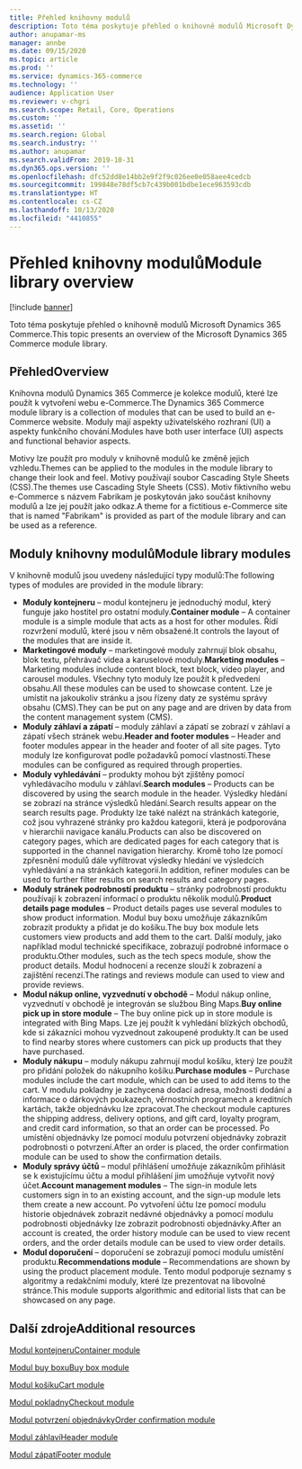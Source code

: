 ```yaml
---
title: Přehled knihovny modulů
description: Toto téma poskytuje přehled o knihovně modulů Microsoft Dynamics 365 Commerce.
author: anupamar-ms
manager: annbe
ms.date: 09/15/2020
ms.topic: article
ms.prod: ''
ms.service: dynamics-365-commerce
ms.technology: ''
audience: Application User
ms.reviewer: v-chgri
ms.search.scope: Retail, Core, Operations
ms.custom: ''
ms.assetid: ''
ms.search.region: Global
ms.search.industry: ''
ms.author: anupamar
ms.search.validFrom: 2019-10-31
ms.dyn365.ops.version: ''
ms.openlocfilehash: dfc52dd8e14bb2e9f2f9c026ee0e058aee4cedcb
ms.sourcegitcommit: 199848e78df5cb7c439b001bdbe1ece963593cdb
ms.translationtype: HT
ms.contentlocale: cs-CZ
ms.lasthandoff: 10/13/2020
ms.locfileid: "4410855"
---
```

# <a name="module-library-overview"></a><span data-ttu-id="1b3c3-103">Přehled knihovny modulů</span><span class="sxs-lookup"><span data-stu-id="1b3c3-103">Module library overview</span></span>

[!include [banner](includes/banner.md)]

<span data-ttu-id="1b3c3-104">Toto téma poskytuje přehled o knihovně modulů Microsoft Dynamics 365 Commerce.</span><span class="sxs-lookup"><span data-stu-id="1b3c3-104">This topic presents an overview of the Microsoft Dynamics 365 Commerce module library.</span></span>

## <a name="overview"></a><span data-ttu-id="1b3c3-105">Přehled</span><span class="sxs-lookup"><span data-stu-id="1b3c3-105">Overview</span></span>

<span data-ttu-id="1b3c3-106">Knihovna modulů Dynamics 365 Commerce je kolekce modulů, které lze použít k vytvoření webu e-Commerce.</span><span class="sxs-lookup"><span data-stu-id="1b3c3-106">The Dynamics 365 Commerce module library is a collection of modules that can be used to build an e-Commerce website.</span></span> <span data-ttu-id="1b3c3-107">Moduly mají aspekty uživatelského rozhraní (UI) a aspekty funkčního chování.</span><span class="sxs-lookup"><span data-stu-id="1b3c3-107">Modules have both user interface (UI) aspects and functional behavior aspects.</span></span>

<span data-ttu-id="1b3c3-108">Motivy lze použít pro moduly v knihovně modulů ke změně jejich vzhledu.</span><span class="sxs-lookup"><span data-stu-id="1b3c3-108">Themes can be applied to the modules in the module library to change their look and feel.</span></span> <span data-ttu-id="1b3c3-109">Motivy používají soubor Cascading Style Sheets (CSS).</span><span class="sxs-lookup"><span data-stu-id="1b3c3-109">The themes use Cascading Style Sheets (CSS).</span></span> <span data-ttu-id="1b3c3-110">Motiv fiktivního webu e-Commerce s názvem Fabrikam je poskytován jako součást knihovny modulů a lze jej použít jako odkaz.</span><span class="sxs-lookup"><span data-stu-id="1b3c3-110">A theme for a fictitious e-Commerce site that is named "Fabrikam" is provided as part of the module library and can be used as a reference.</span></span>

## <a name="module-library-modules"></a><span data-ttu-id="1b3c3-111">Moduly knihovny modulů</span><span class="sxs-lookup"><span data-stu-id="1b3c3-111">Module library modules</span></span>

<span data-ttu-id="1b3c3-112">V knihovně modulů jsou uvedeny následující typy modulů:</span><span class="sxs-lookup"><span data-stu-id="1b3c3-112">The following types of modules are provided in the module library:</span></span>

- <span data-ttu-id="1b3c3-113">**Moduly kontejneru** – modul kontejneru je jednoduchý modul, který funguje jako hostitel pro ostatní moduly.</span><span class="sxs-lookup"><span data-stu-id="1b3c3-113">**Container module** – A container module is a simple module that acts as a host for other modules.</span></span> <span data-ttu-id="1b3c3-114">Řídí rozvržení modulů, které jsou v něm obsažené.</span><span class="sxs-lookup"><span data-stu-id="1b3c3-114">It controls the layout of the modules that are inside it.</span></span>
- <span data-ttu-id="1b3c3-115">**Marketingové moduly** – marketingové moduly zahrnují blok obsahu, blok textu, přehrávač videa a karuselové moduly.</span><span class="sxs-lookup"><span data-stu-id="1b3c3-115">**Marketing modules** – Marketing modules include content block, text block, video player, and carousel modules.</span></span> <span data-ttu-id="1b3c3-116">Všechny tyto moduly lze použít k předvedení obsahu.</span><span class="sxs-lookup"><span data-stu-id="1b3c3-116">All these modules can be used to showcase content.</span></span> <span data-ttu-id="1b3c3-117">Lze je umístit na jakoukoliv stránku a jsou řízeny daty ze systému správy obsahu (CMS).</span><span class="sxs-lookup"><span data-stu-id="1b3c3-117">They can be put on any page and are driven by data from the content management system (CMS).</span></span>
- <span data-ttu-id="1b3c3-118">**Moduly záhlaví a zápatí** – moduly záhlaví a zápatí se zobrazí v záhlaví a zápatí všech stránek webu.</span><span class="sxs-lookup"><span data-stu-id="1b3c3-118">**Header and footer modules** – Header and footer modules appear in the header and footer of all site pages.</span></span> <span data-ttu-id="1b3c3-119">Tyto moduly lze konfigurovat podle požadavků pomocí vlastností.</span><span class="sxs-lookup"><span data-stu-id="1b3c3-119">These modules can be configured as required through properties.</span></span>
- <span data-ttu-id="1b3c3-120">**Moduly vyhledávání** – produkty mohou být zjištěny pomocí vyhledávacího modulu v záhlaví.</span><span class="sxs-lookup"><span data-stu-id="1b3c3-120">**Search modules** – Products can be discovered by using the search module in the header.</span></span> <span data-ttu-id="1b3c3-121">Výsledky hledání se zobrazí na stránce výsledků hledání.</span><span class="sxs-lookup"><span data-stu-id="1b3c3-121">Search results appear on the search results page.</span></span> <span data-ttu-id="1b3c3-122">Produkty lze také nalézt na stránkách kategorie, což jsou vyhrazené stránky pro každou kategorii, která je podporována v hierarchii navigace kanálu.</span><span class="sxs-lookup"><span data-stu-id="1b3c3-122">Products can also be discovered on category pages, which are dedicated pages for each category that is supported in the channel navigation hierarchy.</span></span> <span data-ttu-id="1b3c3-123">Kromě toho lze pomocí zpřesnění modulů dále vyfiltrovat výsledky hledání ve výsledcích vyhledávání a na stránkách kategorií.</span><span class="sxs-lookup"><span data-stu-id="1b3c3-123">In addition, refiner modules can be used to further filter results on search results and category pages.</span></span>
- <span data-ttu-id="1b3c3-124">**Moduly stránek podrobností produktu** – stránky podrobností produktu používají k zobrazení informací o produktu několik modulů.</span><span class="sxs-lookup"><span data-stu-id="1b3c3-124">**Product details page modules** – Product details pages use several modules to show product information.</span></span> <span data-ttu-id="1b3c3-125">Modul buy boxu umožňuje zákazníkům zobrazit produkty a přidat je do košíku.</span><span class="sxs-lookup"><span data-stu-id="1b3c3-125">The buy box module lets customers view products and add them to the cart.</span></span> <span data-ttu-id="1b3c3-126">Další moduly, jako například modul technické specifikace, zobrazují podrobné informace o produktu.</span><span class="sxs-lookup"><span data-stu-id="1b3c3-126">Other modules, such as the tech specs module, show the product details.</span></span> <span data-ttu-id="1b3c3-127">Modul hodnocení a recenze slouží k zobrazení a zajištění recenzí.</span><span class="sxs-lookup"><span data-stu-id="1b3c3-127">The ratings and reviews module can used to view and provide reviews.</span></span>
- <span data-ttu-id="1b3c3-128">**Modul nákup online, vyzvednutí v obchodě** – Modul nákup online, vyzvednutí v obchodě je integrován se službou Bing Maps.</span><span class="sxs-lookup"><span data-stu-id="1b3c3-128">**Buy online pick up in store module** – The buy online pick up in store module is integrated with Bing Maps.</span></span> <span data-ttu-id="1b3c3-129">Lze jej použít k vyhledání blízkých obchodů, kde si zákazníci mohou vyzvednout zakoupené produkty.</span><span class="sxs-lookup"><span data-stu-id="1b3c3-129">It can be used to find nearby stores where customers can pick up products that they have purchased.</span></span>
- <span data-ttu-id="1b3c3-130">**Moduly nákupu** – moduly nákupu zahrnují modul košíku, který lze použít pro přidání položek do nákupního košíku.</span><span class="sxs-lookup"><span data-stu-id="1b3c3-130">**Purchase modules** – Purchase modules include the cart module, which can be used to add items to the cart.</span></span> <span data-ttu-id="1b3c3-131">V modulu pokladny je zachycena dodací adresa, možnosti dodání a informace o dárkových poukazech, věrnostních programech a kreditních kartách, takže objednávku lze zpracovat.</span><span class="sxs-lookup"><span data-stu-id="1b3c3-131">The checkout module captures the shipping address, delivery options, and gift card, loyalty program, and credit card information, so that an order can be processed.</span></span> <span data-ttu-id="1b3c3-132">Po umístění objednávky lze pomocí modulu potvrzení objednávky zobrazit podrobnosti o potvrzení.</span><span class="sxs-lookup"><span data-stu-id="1b3c3-132">After an order is placed, the order confirmation module can be used to show the confirmation details.</span></span>
- <span data-ttu-id="1b3c3-133">**Moduly správy účtů** – modul přihlášení umožňuje zákazníkům přihlásit se k existujícímu účtu a modul přihlášení jim umožňuje vytvořit nový účet.</span><span class="sxs-lookup"><span data-stu-id="1b3c3-133">**Account management modules** – The sign-in module lets customers sign in to an existing account, and the sign-up module lets them create a new account.</span></span> <span data-ttu-id="1b3c3-134">Po vytvoření účtu lze pomocí modulu historie objednávek zobrazit nedávné objednávky a pomocí modulu podrobnosti objednávky lze zobrazit podrobnosti objednávky.</span><span class="sxs-lookup"><span data-stu-id="1b3c3-134">After an account is created, the order history module can be used to view recent orders, and the order details module can be used to view order details.</span></span>
- <span data-ttu-id="1b3c3-135">**Modul doporučení** – doporučení se zobrazují pomocí modulu umístění produktu.</span><span class="sxs-lookup"><span data-stu-id="1b3c3-135">**Recommendations module** – Recommendations are shown by using the product placement module.</span></span> <span data-ttu-id="1b3c3-136">Tento modul podporuje seznamy s algoritmy a redakčními moduly, které lze prezentovat na libovolné stránce.</span><span class="sxs-lookup"><span data-stu-id="1b3c3-136">This module supports algorithmic and editorial lists that can be showcased on any page.</span></span>

## <a name="additional-resources"></a><span data-ttu-id="1b3c3-137">Další zdroje</span><span class="sxs-lookup"><span data-stu-id="1b3c3-137">Additional resources</span></span>

[<span data-ttu-id="1b3c3-138">Modul kontejneru</span><span class="sxs-lookup"><span data-stu-id="1b3c3-138">Container module</span></span>](add-container-module.md)

[<span data-ttu-id="1b3c3-139">Modul buy boxu</span><span class="sxs-lookup"><span data-stu-id="1b3c3-139">Buy box module</span></span>](add-buy-box.md)

[<span data-ttu-id="1b3c3-140">Modul košíku</span><span class="sxs-lookup"><span data-stu-id="1b3c3-140">Cart module</span></span>](add-cart-module.md)

[<span data-ttu-id="1b3c3-141">Modul pokladny</span><span class="sxs-lookup"><span data-stu-id="1b3c3-141">Checkout module</span></span>](add-checkout-module.md)

[<span data-ttu-id="1b3c3-142">Modul potvrzení objednávky</span><span class="sxs-lookup"><span data-stu-id="1b3c3-142">Order confirmation module</span></span>](order-confirmation-module.md)

[<span data-ttu-id="1b3c3-143">Modul záhlaví</span><span class="sxs-lookup"><span data-stu-id="1b3c3-143">Header module</span></span>](author-header-module.md)

[<span data-ttu-id="1b3c3-144">Modul zápatí</span><span class="sxs-lookup"><span data-stu-id="1b3c3-144">Footer module</span></span>](author-footer-module.md)
